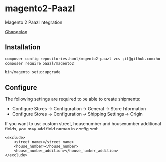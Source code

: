 # magento2-Paazl
Magento 2 Paazl integration

[Changelog](CHANGELOG.md)

## Installation

```BASH
composer config repositories.honl/magento2-paazl vcs git@github.com:ho-nl/magento2-Paazl.git
composer require paazl/magento2

bin/magento setup:upgrade
```

## Configure
The following settings are required to be able to create shipments:

- Configure Stores -> Configuration -> General -> Store Information
- Configure Stores -> Configuration -> Shipping Settings -> Origin

If you want to use custom street, housenumber and housenumber additional fields, you 
may add field names in config.xml:
```
<exclude>
	<street_name></street_name>
	<house_number></house_number>
	<house_number_addition></house_number_addition>
</exclude>
   ```